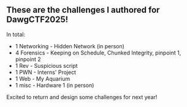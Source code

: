 ## These are the challenges I authored for DawgCTF2025!

In total: 
  - 1 Networking - Hidden Network (in person)
  - 4 Forensics - Keeping on Schedule, Chunked Integrity, pinpoint 1, pinpoint 2
  - 1 Rev - Suspicious script
  - 1 PWN - Interns' Project
  - 1 Web - My Aquarium
  - 1 misc - Hardware 1 (in person)

Excited to return and design some challenges for next year!
